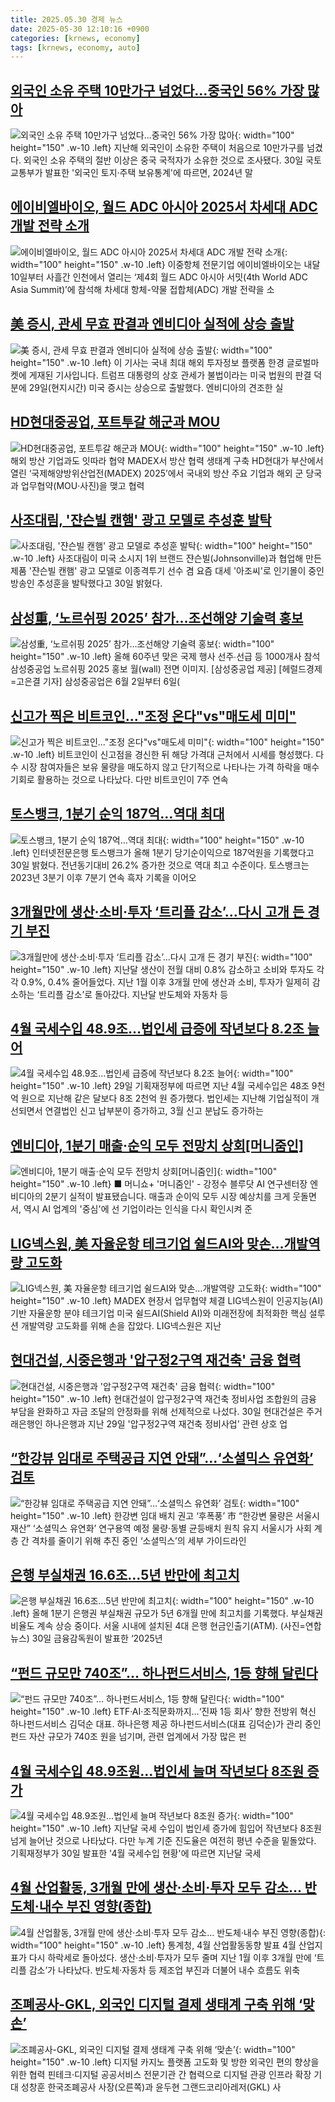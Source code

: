 ```yaml
---
title: 2025.05.30 경제 뉴스
date: 2025-05-30 12:10:16 +0900
categories: [krnews, economy]
tags: [krnews, economy, auto]
---
```

## [외국인 소유 주택 10만가구 넘었다…중국인 56% 가장 많아](https://n.news.naver.com/mnews/article/003/0013275588)

![외국인 소유 주택 10만가구 넘었다…중국인 56% 가장 많아](https://mimgnews.pstatic.net/image/origin/003/2025/05/30/13275588.jpg?type=nf220_150){: width="100" height="150" .w-10 .left}
지난해 외국인이 소유한 주택이 처음으로 10만가구를 넘겼다. 외국인 소유 주택의 절반 이상은 중국 국적자가 소유한 것으로 조사됐다. 30일 국토교통부가 발표한 '외국인 토지·주택 보유통계'에 따르면, 2024년 말

## [에이비엘바이오, 월드 ADC 아시아 2025서 차세대 ADC 개발 전략 소개](https://n.news.naver.com/mnews/article/016/0002478571)

![에이비엘바이오, 월드 ADC 아시아 2025서 차세대 ADC 개발 전략 소개](https://mimgnews.pstatic.net/image/origin/016/2025/05/30/2478571.jpg?type=nf220_150){: width="100" height="150" .w-10 .left}
이중항체 전문기업 에이비엘바이오는 내달 10일부터 사흘간 인천에서 열리는 ‘제4회 월드 ADC 아시아 서밋(4th World ADC Asia Summit)’에 참석해 차세대 항체-약물 접합체(ADC) 개발 전략을 소

## [美 증시, 관세 무효 판결과 엔비디아 실적에 상승 출발](https://n.news.naver.com/mnews/article/015/0005138556)

![美 증시, 관세 무효 판결과 엔비디아 실적에 상승 출발](https://mimgnews.pstatic.net/image/origin/015/2025/05/29/5138556.jpg?type=nf220_150){: width="100" height="150" .w-10 .left}
이 기사는 국내 최대 해외 투자정보 플랫폼 한경 글로벌마켓에 게재된 기사입니다. 트럼프 대통령의 상호 관세가 불법이라는 미국 법원의 판결 덕분에 29일(현지시간) 미국 증시는 상승으로 출발했다. 엔비디아의 견조한 실

## [HD현대중공업, 포트투갈 해군과 MOU](https://n.news.naver.com/mnews/article/016/0002478771)

![HD현대중공업, 포트투갈 해군과 MOU](https://mimgnews.pstatic.net/image/origin/016/2025/05/30/2478771.jpg?type=nf220_150){: width="100" height="150" .w-10 .left}
해외 방산 기업과도 잇따라 협약 MADEX서 방산 협력 생태계 구축 HD현대가 부산에서 열린 ‘국제해양방위산업전(MADEX) 2025’에서 국내외 방산 주요 기업과 해외 군 당국과 업무협약(MOU·사진)을 맺고 협력

## [사조대림, '쟌슨빌 캔햄' 광고 모델로 추성훈 발탁](https://n.news.naver.com/mnews/article/421/0008284344)

![사조대림, '쟌슨빌 캔햄' 광고 모델로 추성훈 발탁](https://mimgnews.pstatic.net/image/origin/421/2025/05/30/8284344.jpg?type=nf220_150){: width="100" height="150" .w-10 .left}
사조대림이 미국 소시지 1위 브랜드 쟌슨빌(Johnsonville)과 협업해 만든 제품 '쟌슨빌 캔햄' 광고 모델로 이종격투기 선수 겸 요즘 대세 '아조씨'로 인기몰이 중인 방송인 추성훈을 발탁했다고 30일 밝혔다.

## [삼성重, ‘노르쉬핑 2025’ 참가…조선해양 기술력 홍보](https://n.news.naver.com/mnews/article/016/0002478633)

![삼성重, ‘노르쉬핑 2025’ 참가…조선해양 기술력 홍보](https://mimgnews.pstatic.net/image/origin/016/2025/05/30/2478633.jpg?type=nf220_150){: width="100" height="150" .w-10 .left}
올해 60주년 맞은 국제 행사 선주∙선급 등 1000개사 참석 삼성중공업 노르쉬핑 2025 홍보 월(wall) 전면 이미지. [삼성중공업 제공] [헤럴드경제=고은결 기자] 삼성중공업은 6월 2일부터 6일(

## [신고가 찍은 비트코인..."조정 온다"vs"매도세 미미"](https://n.news.naver.com/mnews/article/119/0002962577)

![신고가 찍은 비트코인..."조정 온다"vs"매도세 미미"](https://mimgnews.pstatic.net/image/origin/119/2025/05/29/2962577.jpg?type=nf220_150){: width="100" height="150" .w-10 .left}
비트코인이 신고점을 경신한 뒤 해당 가격대 근처에서 시세를 형성했다. 다수 시장 참여자들은 보유 물량을 매도하지 않고 단기적으로 나타나는 가격 하락을 매수 기회로 활용하는 것으로 나타났다. 다만 비트코인이 7주 연속

## [토스뱅크, 1분기 순익 187억…역대 최대](https://n.news.naver.com/mnews/article/018/0006027140)

![토스뱅크, 1분기 순익 187억…역대 최대](https://mimgnews.pstatic.net/image/origin/018/2025/05/30/6027140.jpg?type=nf220_150){: width="100" height="150" .w-10 .left}
인터넷전문은행 토스뱅크가 올해 1분기 당기순이익으로 187억원을 기록했다고 30일 밝혔다. 전년동기대비 26.2% 증가한 것으로 역대 최고 수준이다. 토스뱅크는 2023년 3분기 이후 7분기 연속 흑자 기록을 이어오

## [3개월만에 생산·소비·투자 ‘트리플 감소’...다시 고개 든 경기 부진](https://n.news.naver.com/mnews/article/023/0003908278)

![3개월만에 생산·소비·투자 ‘트리플 감소’...다시 고개 든 경기 부진](https://mimgnews.pstatic.net/image/origin/023/2025/05/30/3908278.jpg?type=nf220_150){: width="100" height="150" .w-10 .left}
지난달 생산이 전월 대비 0.8% 감소하고 소비와 투자도 각각 0.9%, 0.4% 줄어들었다. 지난 1월 이후 3개월 만에 생산과 소비, 투자가 일제히 감소하는 ‘트리플 감소’로 돌아갔다. 지난달 반도체와 자동차 등

## [4월 국세수입 48.9조…법인세 급증에 작년보다 8.2조 늘어](https://n.news.naver.com/mnews/article/079/0004030134)

![4월 국세수입 48.9조…법인세 급증에 작년보다 8.2조 늘어](https://mimgnews.pstatic.net/image/origin/079/2025/05/30/4030134.jpg?type=nf220_150){: width="100" height="150" .w-10 .left}
29일 기획재정부에 따르면 지난 4월 국세수입은 48조 9천억 원으로 지난해 같은 달보다 8조 2천억 원 증가했다. 법인세는 지난해 기업실적이 개선되면서 연결법인 신고 납부분이 증가하고, 3월 신고 분납도 증가하는

## [엔비디아, 1분기 매출·순익 모두 전망치 상회[머니줌인]](https://n.news.naver.com/mnews/article/374/0000443305)

![엔비디아, 1분기 매출·순익 모두 전망치 상회[머니줌인]](https://mimgnews.pstatic.net/image/origin/374/2025/05/29/443305.jpg?type=nf220_150){: width="100" height="150" .w-10 .left}
■ 머니쇼+ '머니줌인' - 강정수 블루닷 AI 연구센터장 엔비디아의 2분기 실적이 발표됐습니다. 매출과 순이익 모두 시장 예상치를 크게 웃돌면서, 역시 AI 업계의 '중심'에 선 기업이라는 인식을 다시 확인시켜 준

## [LIG넥스원, 美 자율운항 테크기업 쉴드AI와 맞손…개발역량 고도화](https://n.news.naver.com/mnews/article/629/0000394302)

![LIG넥스원, 美 자율운항 테크기업 쉴드AI와 맞손…개발역량 고도화](https://mimgnews.pstatic.net/image/origin/629/2025/05/29/394302.jpg?type=nf220_150){: width="100" height="150" .w-10 .left}
MADEX 현장서 업무협약 체결 LIG넥스원이 인공지능(AI) 기반 자율운항 분야 테크기업 미국 쉴드AI(Shield AI)와 미래전장에 최적화한 핵심 설루션 개발역량 고도화를 위해 손을 잡았다. LIG넥스원은 지난

## [현대건설, 시중은행과 '압구정2구역 재건축' 금융 협력](https://n.news.naver.com/mnews/article/014/0005356942)

![현대건설, 시중은행과 '압구정2구역 재건축' 금융 협력](https://mimgnews.pstatic.net/image/origin/014/2025/05/30/5356942.jpg?type=nf220_150){: width="100" height="150" .w-10 .left}
현대건설이 압구정2구역 재건축 정비사업 조합원의 금융 부담을 완화하고 자금 조달의 안정화를 위해 선제적으로 나섰다. 30일 현대건설은 주거래은행인 하나은행과 지난 29일 '압구정2구역 재건축 정비사업' 관련 상호 업

## [“한강뷰 임대로 주택공급 지연 안돼”…‘소셜믹스 유연화’ 검토](https://n.news.naver.com/mnews/article/016/0002478739)

![“한강뷰 임대로 주택공급 지연 안돼”…‘소셜믹스 유연화’ 검토](https://mimgnews.pstatic.net/image/origin/016/2025/05/30/2478739.jpg?type=nf220_150){: width="100" height="150" .w-10 .left}
한강변 임대 배치 권고 ‘후폭풍’ 市 “한강변 물량은 서울시 재산” ‘소셜믹스 유연화’ 연구용역 예정 물량·동별 균등배치 원칙 유지 서울시가 사회 계층 간 격차를 줄이기 위해 추진 중인 ‘소셜믹스’의 세부 가이드라인

## [은행 부실채권 16.6조…5년 반만에 최고치](https://n.news.naver.com/mnews/article/018/0006026894)

![은행 부실채권 16.6조…5년 반만에 최고치](https://mimgnews.pstatic.net/image/origin/018/2025/05/30/6026894.jpg?type=nf220_150){: width="100" height="150" .w-10 .left}
올해 1분기 은행권 부실채권 규모가 5년 6개월 만에 최고치를 기록했다. 부실채권비율도 계속 상승 중이다. 서울 시내에 설치된 4대 은행 현금인출기(ATM). (사진=연합뉴스) 30일 금융감독원이 발표한 ‘2025년

## [“펀드 규모만 740조”… 하나펀드서비스, 1등 향해 달린다](https://n.news.naver.com/mnews/article/022/0004039667)

![“펀드 규모만 740조”… 하나펀드서비스, 1등 향해 달린다](https://mimgnews.pstatic.net/image/origin/022/2025/05/30/4039667.jpg?type=nf220_150){: width="100" height="150" .w-10 .left}
ETF·AI·조직문화까지…‘진짜 1등 회사’ 향한 전방위 혁신 하나펀드서비스 김덕순 대표. 하나은행 제공 하나펀드서비스(대표 김덕순)가 관리 중인 펀드 자산 규모가 740조 원을 넘기며, 관련 업계에서 가장 많은 펀

## [4월 국세수입 48.9조원…법인세 늘며 작년보다 8조원 증가](https://n.news.naver.com/mnews/article/014/0005357056)

![4월 국세수입 48.9조원…법인세 늘며 작년보다 8조원 증가](https://mimgnews.pstatic.net/image/origin/014/2025/05/30/5357056.jpg?type=nf220_150){: width="100" height="150" .w-10 .left}
지난달 국세 수입이 법인세 증가에 힘입어 작년보다 8조원 넘게 늘어난 것으로 나타났다. 다만 누계 기준 진도율은 여전히 평년 수준을 밑돌았다. 기획재정부가 30일 발표한 '4월 국세수입 현황'에 따르면 지난달 국세

## [4월 산업활동, 3개월 만에 생산·소비·투자 모두 감소… 반도체·내수 부진 영향(종합)](https://n.news.naver.com/mnews/article/366/0001081428)

![4월 산업활동, 3개월 만에 생산·소비·투자 모두 감소… 반도체·내수 부진 영향(종합)](https://mimgnews.pstatic.net/image/origin/366/2025/05/30/1081428.jpg?type=nf220_150){: width="100" height="150" .w-10 .left}
통계청, 4월 산업활동동향 발표 4월 산업지표가 다시 하락세로 돌아섰다. 생산·소비·투자가 모두 줄며 지난 1월 이후 3개월 만에 ‘트리플 감소’가 나타났다. 반도체·자동차 등 제조업 부진과 더불어 내수 흐름도 위축

## [조폐공사-GKL, 외국인 디지털 결제 생태계 구축 위해 ‘맞손’](https://n.news.naver.com/mnews/article/016/0002478703)

![조폐공사-GKL, 외국인 디지털 결제 생태계 구축 위해 ‘맞손’](https://mimgnews.pstatic.net/image/origin/016/2025/05/30/2478703.jpg?type=nf220_150){: width="100" height="150" .w-10 .left}
디지털 카지노 플랫폼 고도화 및 방한 외국인 편의 향상을 위한 협력 핀테크·디지털 공공서비스 전문기관 간 협력으로 디지털 관광 인프라 확장 기대 성창훈 한국조폐공사 사장(오른쪽)과 윤두현 그랜드코리아레저(GKL) 사

